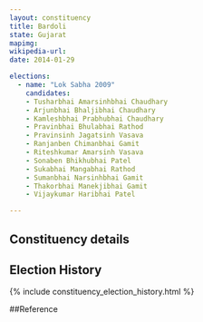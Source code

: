 ```yaml
---
layout: constituency
title: Bardoli
state: Gujarat
mapimg: 
wikipedia-url: 
date: 2014-01-29

elections: 
  - name: "Lok Sabha 2009"
    candidates: 
    - Tusharbhai Amarsinhbhai Chaudhary 
    - Arjunbhai Bhaljibhai Chaudhary 
    - Kamleshbhai Prabhubhai Chaudhary 
    - Pravinbhai Bhulabhai Rathod 
    - Pravinsinh Jagatsinh Vasava 
    - Ranjanben Chimanbhai Gamit 
    - Riteshkumar Amarsinh Vasava 
    - Sonaben Bhikhubhai Patel 
    - Sukabhai Mangabhai Rathod 
    - Sumanbhai Narsinhbhai Gamit 
    - Thakorbhai Manekjibhai Gamit 
    - Vijaykumar Haribhai Patel 

---
```

## Constituency details


## Election History
{% include constituency_election_history.html %}

##Reference
